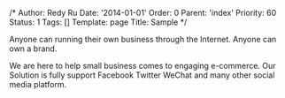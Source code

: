 /*
Author: Redy Ru
Date: '2014-01-01'
Order: 0
Parent: 'index'
Priority: 60
Status: 1
Tags: []
Template: page
Title: Sample
*/
<p>Anyone can running their own business through the Internet. Anyone can own a brand.</p>
<p>We are here to help small business comes to engaging e-commerce. Our Solution is fully support Facebook Twitter WeChat and many other social media platform.</p>